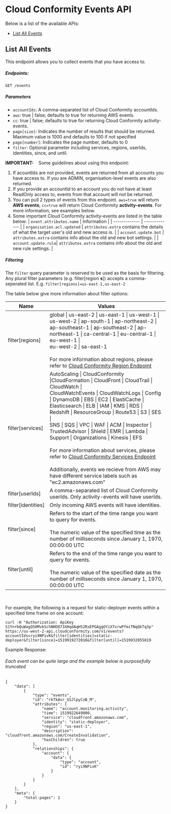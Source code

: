 # Cloud Conformity Events API

Below is a list of the available APIs:

- [List All Events](#list-all-events)


## List All Events

This endpoint allows you to collect events that you have access to.

##### Endpoints:

`GET /events`

##### Parameters
- `accountIds`: A comma-separated list of Cloud Conformity accountIds. 
- `aws`: true | false; defaults to true for returning AWS events.
- `cc`: true | false; defaults to true for returning Cloud Conformity activity-events.
- `page[size]`: Indicates the number of results that should be returned. Maximum value is 1000 and defaults to 100 if not specified
- `page[number]`: Indicates the page number, defaults to 0
- `filter`: Optional parameter including services, regions, userIds, identities, since, and until.

**IMPORTANT:**
&nbsp;&nbsp;&nbsp;Some guidelines about using this endpoint:
1. If acountIds are not provided, events are returned from all accounts you have access to. If you are ADMIN, organisation-level events are also returned.
2. If you provide an accountId to an account you do not have at least ReadOnly access to, events from that account will not be returned.
3. You can pull 2 types of events from this endpoint. `aws=true` will return **AWS events**; `cc=true` will return Cloud Conformity **activity-events**. For more information, see examples below.
4. Some important Cloud Conformity activity-events are listed in the table below:
| `event.attributes.name`  | Information |
| ------------- | ------------- |
| `organisation.acl.updated` | `attributes.extra` contains the details of what the target user's old and new access is. |
| `account.update.bot` | `attributes.extra` contains info about the old and new bot settings. |
| `account.update.rule`| `attributes.extra` contains info about the old and new rule settings. |

##### Filtering
The `filter` query parameter is reserved to be used as the basis for filtering. Any plural filter parameters (e.g. filter[region **s**]) accepts a comma-seperated list. E.g. `filter[regions]=us-east-1,us-east-2`

The table below give more information about filter options:

| Name  | Values |
| ------------- | ------------- |
| filter[regions]  | global \| us-east-2 \| us-east-1 \| us-west-1 \| us-west-2 \| ap-south-1 \| ap-northeast-2 \|<br />ap-southeast-1 \| ap-southeast-2 \| ap-northeast-1 \| ca-central-1 \| eu-central-1 \| eu-west-1 \|<br /> eu-west-2 \| sa-east-1 <br /><br />For more information about regions, please refer to [Cloud Conformity Region Endpoint](https://us-west-2.cloudconformity.com/v1/regions) |
| filter[services]  | AutoScaling \| CloudConformity \|CloudFormation \| CloudFront \| CloudTrail \| CloudWatch \|<br />CloudWatchEvents \| CloudWatchLogs \| Config \| DynamoDB \| EBS \| EC2 \| ElastiCache \| Elasticsearch \| ELB \| IAM \| KMS \| RDS \| Redshift \| ResourceGroup \| Route53 \| S3 \| SES \|<br />SNS \| SQS \| VPC \| WAF \| ACM \| Inspector \| TrustedAdvisor \| Shield \| EMR \| Lambda \|<br />Support \| Organizations \| Kinesis \| EFS<br /><br />For more information about services, please refer to [Cloud Conformity Services Endpoint](https://us-west-2.cloudconformity.com/v1/services)<br /><br /> Additionally, events we recieve from AWS may have different service labels such as "ec2.amazonaws.com" |
| filter[userIds]  | A comma-separated list of Cloud Conformity userIds. Only activity-events will have userIds. |
| filter[identities]| Only incoming AWS events will have identities. |
| filter[since]  | Refers to the start of the time range you want to query for events.<br /><br />The numeric value of the specified time as the number of milliseconds since January 1, 1970, 00:00:00 UTC |
| filter[until]  |  Refers to the end of the time range you want to query for events.<br /><br />The numeric value of the specified date as the number of milliseconds since January 1, 1970, 00:00:00 UTC |
<br />


For example, the following is a request for static-deployer events within a specified time frame on one account:

```
curl -H "Authorization: ApiKey S1YnrbQuWagQS0MvbSchNHDO73XHqdAqH52RxEPGAggOYiXTxrwPfmiTNqQkTq3p" https://us-west-2-api.cloudconformity.com/v1/events?accountIds=ryi9NPivK&filter[identities]=static-deployer&filter[since]=1519919272016&filter[until]=1519932055819
```
Example Response:
###### Each event can be quite large and the example below is purposefully truncated

```
{
    "data": [
        {
            "type": "events",
            "id": "rkTkAsr_GSJlpyCoB_M",
            "attributes": {
                "name": "account.monitoring.activity",
                "time": 1519922649000,
                "service": "cloudfront.amazonaws.com",
                "identity": "static-deployer",
                "region": "us-east-1",
                "description": "cloudfront.amazonaws.com/CreateInvalidation",
                "hasChildren": true
            },
            "relationships": {
                "account": {
                    "data": {
                        "type": "account",
                        "id": "ryi9NPivK"
                    }
                }
            }
        }
    ],
    "meta": {
        "total-pages": 1
    }
}

```
<br />
